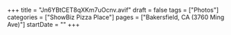 +++
title = "Jn6YBtCET8qXKm7uOcnv.avif"
draft = false
tags = ["Photos"]
categories = ["ShowBiz Pizza Place"]
pages = ["Bakersfield, CA (3760 Ming Ave)"]
startDate = ""
+++
